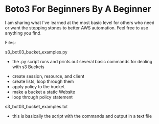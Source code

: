 # Boto3 For Beginners By A Beginner

I am sharing what I've learned at the most basic level for others who need or want the stepping stones to better AWS automation.
Feel free to use anything you find.

Files:

s3_bot03_bucket_examples.py  
 - the .py script runs and prints out several basic commands for dealing with s3 Buckets
*    create session, resource, and client
*    create lists, loop through them
*    apply policy to the bucket
*    make a bucket a static Website
*    loop through policy statement 

s3_bot03_bucket_examples.txt
 - this is basically the script with the commands and output in a text file
